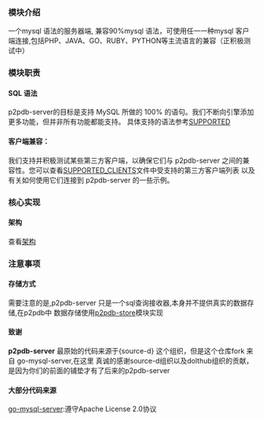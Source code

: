
### 模块介绍
一个mysql 语法的服务器端, 兼容90%mysql 语法，可使用任一一种mysql 客户端连接,包括PHP、JAVA、GO、RUBY、PYTHON等主流语言的兼容（正积极测试中）
### 模块职责
#### SQL 语法
p2pdb-server的目标是支持 MySQL 所做的 100% 的语句。我们不断向引擎添加更多功能，但并非所有功能都能支持。
具体支持的语法参考[SUPPORTED](zh-cn/p2pdb-server/SUPPORTED.md)

#### 客户端兼容：

我们支持并积极测试某些第三方客户端，以确保它们与 p2pdb-server 之间的兼容性。您可以查看[SUPPORTED_CLIENTS](zh-cn/p2pdb-server/SUPPORTED_CLIENTS.md)文件中受支持的第三方客户端列表 以及有关如何使用它们连接到 p2pdb-server 的一些示例。
### 核心实现

#### 架构
查看[架构](zh-cn/p2pdb-server/ARCHITECTURE.md)

### 注意事项
#### 存储方式
需要注意的是,p2pdb-server 只是一个sql查询接收器,本身并不提供真实的数据存储,在p2pdb中 数据存储使用[p2pdb-store](https://github.com/Rock-liyi/p2pdb-store)模块实现

#### 致谢

**p2pdb-server** 最原始的代码来源于{source-d} 这个组织，但是这个仓库fork 来自 go-mysql-server,在这里
真诚的感谢source-d组织以及dolthub组织的贡献，是因为你们的前面的铺垫才有了后来的p2pdb-server

#### 大部分代码来源
[go-mysql-server](http://github.com/Rock-liyi/p2pdb-server):遵守Apache License 2.0协议






